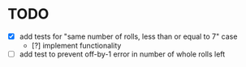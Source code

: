 # TODO

* [x] add tests for "same number of rolls, less than or equal to 7" case
    * [?] implement functionality
* [ ] add test to prevent off-by-1 error in number of whole rolls left
